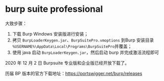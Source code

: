 # burp suite professional

大致步骤：

1. 下载 Burp Windows 安装版进行安装；
2. 拷贝 `BurpLoaderKeygen.jar`、`BurpSuitePro.vmoptions` 到Burp 安装目录 `%USERNAME%\AppData\Local\Programs\BurpSuitePro`并覆盖；
3. 使用 java 启动 `BurpLoaderKeygen.jar`，然后启动 burp 并完成激活流程即可



2020 年 12 月 2 日 Burpsuite 专业版和企业版已经开放下载了。

历届 BP 版本的官方下载地址：https://portswigger.net/burp/releases